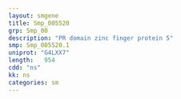 ```yaml
---
layout: smgene
title: Smp_005520
grp: Smp_00
description: "PR domain zinc finger protein 5"
smp: Smp_005520.1
uniprot: "G4LXX7"
length:   954
cdd: "ns"
kk: ns
categories: sm
---
```


